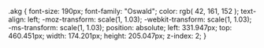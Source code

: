 .akg {
  font-size: 190px;
  font-family: "Oswald";
  color: rgb( 42, 161, 152 );
  text-align: left;
  -moz-transform: scale(1, 1.03);
  -webkit-transform: scale(1, 1.03);
  -ms-transform: scale(1, 1.03);
  position: absolute;
  left: 331.947px;
  top: 460.451px;
  width: 174.201px;
  height: 205.047px;
  z-index: 2;
}
